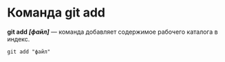 # Команда **git add**

**git add *[файл]*** — команда добавляет содержимое рабочего каталога в индекс.

```
git add "файл"
```